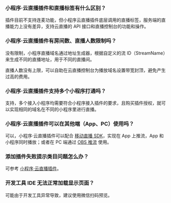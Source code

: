 ### 小程序·云直播插件和直播标签有什么区别？
插件目前不支持连麦功能，但小程序云直播插件底层调用的直播标签，服务端的直播能力上没有差异，支持云直播的 API 接口和直播控制台的功能和操作。

### 小程序·云直播插件有房间数、直播人数限制吗？
没有限制，小程序直播域名通过地址生成器，根据自定义的流 ID（StreamName）来生成不同的直播地址，用于不同的直播间。

直播人数没有上限，可以自助在云直播控制台为播放域名设置带宽封顶，避免产生过高的费用。

### 小程序·云直播插件支持多个小程序打通吗？
支持，多个接入小程序均需要符合小程序接入插件的要求，且购买插件授权，就可以实现相同的域名在不同的小程序里进行直播。

### 小程序·云直播插件可以在其他端（App、PC）使用吗？
可以，小程序·云直播插件可以配合 [移动直播 SDK](https://cloud.tencent.com/document/product/454)，实现在 App 上推流，App 和小程序同时播放；或者在 PC 端通过 [OBS 推流](https://cloud.tencent.com/document/product/267/32726) 使用。

### 添加插件失败提示类目问题怎么办？
可参考 [小程序·云直播插件](https://cloud.tencent.com/document/product/1078/42916)。

### 开发工具 IDE 无法正常加载显示页面？
可能由于开发工具异常导致，建议使用微信扫码预览。


 
